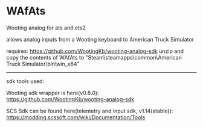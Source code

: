# WAfAts
Wooting analog for ats and ets2

allows analog inputs from a Wooting keyboard to American Truck Simulator

requires: https://github.com/WootingKb/wooting-analog-sdk
unzip and copy the contents of WAfAts to "Steam\steamapps\common\American Truck Simulator\bin\win_x64" 

--------------------------------------------------------------

sdk tools used:

Wooting sdk wrapper is here(v0.8.0): https://github.com/WootingKb/wooting-analog-sdk

SCS Sdk can be found here(telemetry and input sdk, v1.14(stable)): https://modding.scssoft.com/wiki/Documentation/Tools
